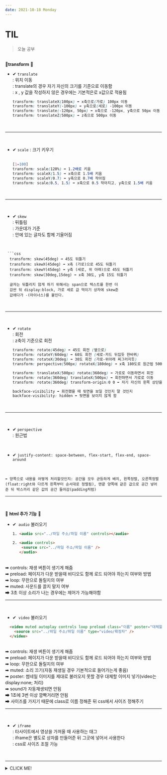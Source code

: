 ```yaml
---
date: 2021-10-18 Monday
---
```


# TIL

> 오늘 공부

   <br /> 🚩**transform** 🚩
  - ✔ `translate` <br />
     : 위치 이동 <br />
    : translate의 경우 자기 자신의 크기를 기준으로 이동함 <br />
                  : x , y 값을 작성하지 않은 경우에는 기본적은로 x값으로 적용됨 
    <br />

    ```css
    transform: translateX(100px) ➡ x축으로(가로) 100px 이동
    transform: translateY(-100px) ➡ y축으로(세로) -100px 이동
    transform: translate(-120px, 50px) ➡ x축으로 -120px, y축으로 50px 이동
    transform: translateZ(500px) ➡ z축으로 500px 이동
<br />

---
<br />

  - ✔ `scale` : 크기 키우기 <br />
    <br />

    ```css
    [1=100]
    transform: scale(120%) ➡ 1.2배로 키움 
    transform: scaleX(1.5) ➡ x축으로 1.5배 키움
    transform: scaleY(0.7) ➡ y축으로 0.7배 작아짐
    transform: scale(0.5, 1.5) ➡ x축으로 0.5 작아지고, y축으로 1.5배 키움  
<br /> 

---
<br /> 

  - ✔ `skew` <br />
  : 뒤틀림 <br />
              : 가운데가 기준 <br />
              : 안에 있는 글자도 함께 기울어짐
   <br />

     ```css
      transform: skew(45deg) ➡ 45도 뒤틀기
      transform: skewX(45deg) ➡ x축 (가로)으로 45도 뒤틀기
      transform: skewY(45deg) ➡ y축 (세로, 위 아래)으로 45도 뒤틀기
      transform: skew(30deg,15deg) ➡ x축 30도, y축 15도 뒤틀기 

      글자는 뒤틀리지 않게 하기 위해서는 span으로 텍스트를 한번 더 
      감싼 뒤 display:block, 가로 세로 값 먹이기 상자에 skew준 
      값에다가 -(마이너스)를 붙인다.
<br />

---
<br /> 

  - ✔ `rotate` <br />
  : 회전 <br />
  : z축이 기준으로 회전
    <br />

      ```css
      transform: rotate(45deg) ➡ 45도 회전 (옆으로)
      transform: rotateY(60deg) ➡ 60도 회전 (세로-카드 뒤집듯 한바퀴)
      transform: rotateX(30deg) ➡ 30도 회전 (가로-위아래 찌그러지듯)
      transform: perspective(500px) rotateX(180deg) ➡ x축 180도로 원근법 500px 적용

      transform: translateX(500px) rotate(360deg) ➡ 가로로 이동하면서 회전
      transform: rotate(360deg) translateX(500px) ➡ 회전하면서 가로로 이동
      transform: rotate(360deg) transform-origin:0 0 ➡ 자기 자신의 왼쪽 상단을 기준으로 회전
      
      backface-visibility ➡ 회전했을 때 뒷면을 보일 것인지 말 것인지
      backface-visibility: hidden ➡ 뒷면을 보이지 않게 함
<br />

---
<br /> 

  
  - ✔ `perspective` <br />
  : 원근법

<br />

  - ✔ `justify-content: space-between, flex-start, flex-end, space-around` 
  <br />
  
    ➡ 양쪽으로 내용을 어떻게 처리할것인지: 공간을 모두 균등하게 배치, 왼쪽정렬, 오른쪽정렬(float:right와 다르게 왼쪽부터 순서대로 정렬됨), 맨끝 양쪽에 같은 값으로 공간 넣어 준 뒤 박스끼리 같은 값의 공간 들어감(padding처럼)

<hr />

<br />

  🚩 **html 추가 기능** 🚩<br />
  - ✔` audio` 불러오기 <br />
    ```html
    1. <audio src="../파일 주소/파일 이름" controls></audio>

    2. <audio controls>
        <source src="../파일 주소/파일 이름" />
       </audio>

<br />
     ➡ controls: 재생 버튼이 생기게 해줌 <br />
     ➡ preload: 페이지가 다운 받을때 비디오도 함께 로드 되어야 하는지 여부와 방법 <br />
     ➡ loop: 무한으로 돌릴지의 여부 <br />
     ➡ muted: 사운드를 끌지 말지 여부 <br />
     ➡ 3초 이상 소리가 나는 경우에는 제어가 가능해야함 <br />

---
<br />

  - ✔` video` 불러오기 <br />
  ```html
    <video muted autoplay controls loop preload class="이름" poster="대체할 이미지 파일"> 
      <source src="../파일 주소/파일 이름" type="video/확장자" />
    </video>
```
<br />
   ➡ controls: 재생 버튼이 생기게 해줌 <br />
   ➡ preload: 페이지가 다운 받을때 비디오도 함께 로드 되어야 하는지 여부와 방법 <br />
   ➡ loop: 무한으로 돌릴지의 여부 <br />
   ➡ muted: 소리 끄기(자동 재생일 경우 기본적으로 들어가는게 좋음) <br /> 
   ➡ poster: 썸네일 이미지를 제대로 불러오지 못할 경우 대체할 이미지 넣기(video는 display:none; 처리) <br /> 
   ➡ sound가 자동재생되면 안됨 <br /> 
   ➡ 1초에 3번 이상 깜빡거리면 안됨 <br />
   ➡ 사이즈를 가지기 때문에 class로 이름 정해준 뒤 css에서 사이즈 정해주기 <br />

---
<br />

  - ✔ `iframe` <br />
  : 타사이트에서 영상을 가져올 때 사용하는 태그 <br />
  : iframe은 별도로 상자를 만들어준 뒤 그곳에 넣어서 사용한다 <br />
  : css로 사이즈 조절 가능

<br />


-----
<details>
<summary>CLICK ME!</summary>  

- http://tcpschool.com/html-tag-attrs/video-preload
- https://www.biew.co.kr/entry/CSS3-Transform-%EC%86%8D%EC%84%B1-scale-rotate-translate-skew-%EC%8B%A4%EB%AC%B4%EC%98%88%EC%A0%9C-%EC%B2%A8%EB%B6%80%ED%8C%8C%EC%9D%BC-%ED%8F%AC%ED%95%A8

</detials>  
